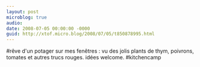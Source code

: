 ```yaml
---
layout: post
microblog: true
audio: 
date: 2008-07-05 00:00:00 -0000
guid: http://xtof.micro.blog/2008/07/05/t850878995.html
---
```

#rêve d'un potager sur mes fenêtres : vu des jolis plants de thym, poivrons, tomates et autres trucs rouges. idées welcome. #kitchencamp
